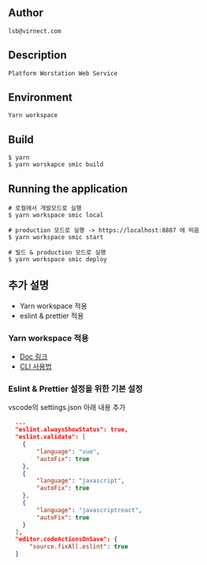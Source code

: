 ## Author

```
lsb@virnect.com

```

## Description

```
Platform Worstation Web Service
```

## Environment

```
Yarn workspace
```

## Build

```
$ yarn
$ yarn worskapce smic build
```

## Running the application

```
# 로컬에서 개발모드로 실행
$ yarn workspace smic local

# production 모드로 실행 -> https://localhost:8887 에 띄움
$ yarn workspace smic start

# 빌드 & production 모드로 실행 
$ yarn workspace smic deploy

```

## 추가 설명

- Yarn workspace 적용
- eslint & prettier 적용

### Yarn workspace 적용

- [Doc 링크](https://yarnpkg.com/en/docs)
- [CLI 사용법](https://yarnpkg.com/en/docs/cli/workspace)

### Eslint & Prettier 설정을 위한 기본 설정

vscode의 settings.json 아래 내용 추가

```json
  ...
  "eslint.alwaysShowStatus": true,
  "eslint.validate": [
    {
        "language": "vue",
        "autoFix": true
    },
    {
        "language": "javascript",
        "autoFix": true
    },
    {
        "language": "javascriptreact",
        "autoFix": true
    }
  ],
  "editor.codeActionsOnSave": {
      "source.fixAll.eslint": true
  }
```

